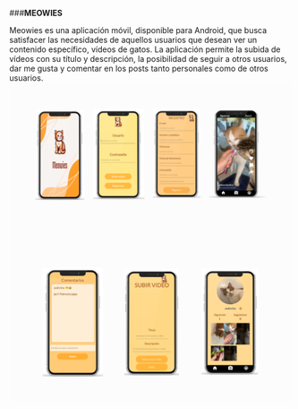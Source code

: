 ###**MEOWIES**

Meowies es una aplicación móvil, disponible para Android, que busca satisfacer las necesidades de aquellos usuarios que desean ver un contenido específico, vídeos de gatos.
La aplicación permite la subida de vídeos con su título y descripción, la posibilidad de seguir a otros usuarios, dar me gusta y comentar en los posts tanto personales como de otros usuarios.
![Captura de pantalla de la aplicación](screenshots/screenshot1.png)
![Captura de pantalla de la aplicación](screenshots/screenshot2.png)
